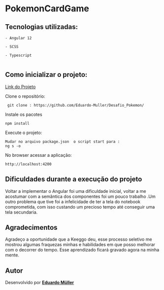# PokemonCardGame

## Tecnologias utilizadas:
```
- Angular 12

- SCSS

- Typescript


```
## Como inicializar o projeto:

<a href="https://pokemon-tcgx.herokuapp.com/" > Link do Projeto </a>

Clone  o repositório: 
```
 git clone : https://github.com/Eduardo-Muller/Desafio_Pokemon/
```
Instale os pacotes
```
npm install
```

Execute o projeto:
```
Mudar no arquivo package.json  o script start para :
ng s -o
```
No browser acessar a aplicação:
```
http://localhost:4200
```

## Dificuldades durante a execução do projeto

Voltar a implementar o Angular foi uma dificuldade inicial, voltar a me acostumar com a semântica dos componentes foi um pouco trabalho .Um outro problema que tive foi a infelicidade de ter a tela do notebook comprometida, com isso custando um precioso tempo até conseguir uma tela secundaria.

## Agradecimentos

Agradeço a oportunidade que a Keeggo deu, esse processo seletivo me mostrou algumas fraquezas minhas e  habilidades em que posso melhorar com o decorrer do tempo. Esse aprendizado ficará gravado agora na minha mente.

## Autor

Desenvolvido por [**Eduardo Müller**](https://www.linkedin.com/in/eduardosm%C3%BCller/)
